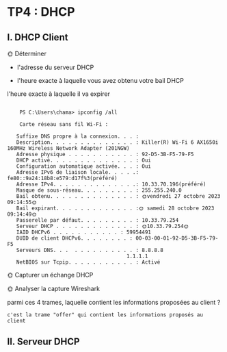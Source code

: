 # TP4 : DHCP

## I. DHCP Client

🌞 Déterminer 

- l'adresse du serveur DHCP

- l'heure exacte à laquelle vous avez obtenu votre bail DHCP

l'heure exacte à laquelle il va expirer

```

    PS C:\Users\chama> ipconfig /all

    Carte réseau sans fil Wi-Fi :

   Suffixe DNS propre à la connexion. . . :
   Description. . . . . . . . . . . . . . : Killer(R) Wi-Fi 6 AX1650i 160MHz Wireless Network Adapter (201NGW)
   Adresse physique . . . . . . . . . . . : 92-D5-3B-F5-79-F5
   DHCP activé. . . . . . . . . . . . . . : Oui
   Configuration automatique activée. . . : Oui
   Adresse IPv6 de liaison locale. . . . .: fe80::9a24:18b8:e579:d17f%3(préféré)
   Adresse IPv4. . . . . . . . . . . . . .: 10.33.70.196(préféré)
   Masque de sous-réseau. . . . . . . . . : 255.255.240.0
   Bail obtenu. . . . . . . . . . . . . . : 🌞vendredi 27 octobre 2023 09:14:55🌞
   Bail expirant. . . . . . . . . . . . . :🌞 samedi 28 octobre 2023 09:14:49🌞
   Passerelle par défaut. . . . . . . . . : 10.33.79.254
   Serveur DHCP . . . . . . . . . . . . . : 🌞10.33.79.254🌞
   IAID DHCPv6 . . . . . . . . . . . : 59954491
   DUID de client DHCPv6. . . . . . . . : 00-03-00-01-92-D5-3B-F5-79-F5
   Serveurs DNS. . .  . . . . . . . . . . : 8.8.8.8
                                       1.1.1.1
   NetBIOS sur Tcpip. . . . . . . . . . . : Activé
```

🌞 Capturer un échange DHCP


🌞 Analyser la capture Wireshark

parmi ces 4 trames, laquelle contient les informations proposées au client ?

    c'est la trame "offer" qui contient les informations proposés au client


## II. Serveur DHCP

